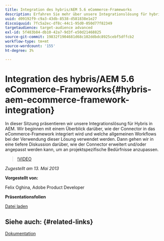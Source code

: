 ```yaml
---
title: Integration des hybris/AEM 5.6 eCommerce-Frameworks
description: Erfahren Sie mehr über unsere Integrationslösung für hybris in AEM. Wir beginnen mit einem Überblick darüber, wie der Connector in das eCommerce-Framework integriert wird und welche allgemeinen Workflows bei der Verwendung dieser Lösung verwendet werden. Dann gehen wir in eine tiefere Diskussion darüber, wie der Connector erweitert und/oder angepasst werden kann, um an projektspezifische Bedürfnisse anzupassen.
uuid: d09192f9-c9a3-43db-8538-d581838e1e27
discoiquuid: 7fc5a2ec-df8c-44c1-95d0-050d77f82349
targetaudience: target-audience advanced
exl-id: 5f483b84-db10-42a7-9d3f-e50d21468825
source-git-commit: 19832f1904681d68c102ddbdc8925cebf5dffcb2
workflow-type: tm+mt
source-wordcount: '155'
ht-degree: 3%

---
```


# Integration des hybris/AEM 5.6 eCommerce-Frameworks{#hybris-aem-ecommerce-framework-integration}

In dieser Sitzung präsentieren wir unsere Integrationslösung für Hybris in AEM. Wir beginnen mit einem Überblick darüber, wie der Connector in das eCommerce-Framework integriert wird und welche allgemeinen Workflows bei der Verwendung dieser Lösung verwendet werden. Dann gehen wir in eine tiefere Diskussion darüber, wie der Connector erweitert und/oder angepasst werden kann, um an projektspezifische Bedürfnisse anzupassen.

>[!VIDEO](https://video.tv.adobe.com/v/19578/?quality=9)

*Zugestellt am 13. Mai 2013*

**Vorgestellt von:**

Felix Oghina, Adobe Product Developer

**Präsentationsfolien**

[Datei laden](assets/hybris-aem-5-6-ecommerce-framework-integration.pdf)

## Siehe auch: {#related-links}

[Dokumentation](https://docs.adobe.com/content/docs/en/cq/5-6-1/ecommerce/eCommerce-framework.html#Deploying%20eCommerce%20with%20hybris)

<!--
[Get back to the Overview](https://helpx.adobe.com/experience-manager/kt/eseminars/gems/aem-index.html)
-->

